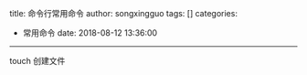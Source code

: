 title: 命令行常用命令
author: songxingguo
tags: []
categories:
  - 常用命令
date: 2018-08-12 13:36:00
---
touch 创建文件